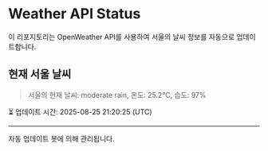 
# Weather API Status

이 리포지토리는 OpenWeather API를 사용하여 서울의 날씨 정보를 자동으로 업데이트합니다.

## 현재 서울 날씨
> 서울의 현재 날씨: moderate rain, 온도: 25.2°C, 습도: 97%

⏳ 업데이트 시간: 2025-08-25 21:20:25 (UTC)

---
자동 업데이트 봇에 의해 관리됩니다.
